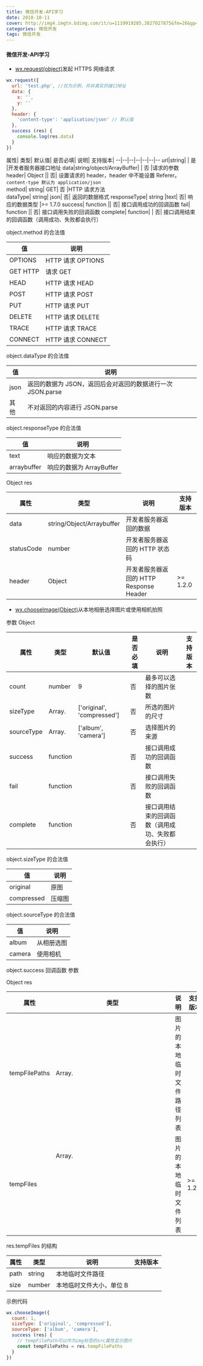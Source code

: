 ```yaml
---
title: 微信开发-API学习
date: 2018-10-11
cover: http://img4.imgtn.bdimg.com/it/u=1119919285,3827027875&fm=26&gp=0.jpg
categories: 微信开发
tags: 微信开发
---
```


#### 微信开发-API学习

- [wx.request(object)](https://developers.weixin.qq.com/miniprogram/dev/api/network/request/wx.request.html)发起 HTTPS 网络请求

```js
wx.request({
  url: 'test.php', //仅为示例，并非真实的接口地址
  data: {
    x: '',
    y: ''
  },
  header: {
    'content-type': 'application/json' // 默认值
  },
  success (res) {
    console.log(res.data)
  }
})
```

属性|	类型|	默认值|	是否必填|	说明|	支持版本|
--|--|--|--|--|--|--
url|string|	|	是	|开发者服务器接口地址	
data|string/object/ArrayBuffer|	|	否	|请求的参数	
header|	Object	||	否|	设置请求的 header，header 中不能设置 Referer。 `content-type 默认为 application/json`	
method|	string|	GET|	否	|HTTP 请求方法	
dataType|	string|	json|	否|	返回的数据格式	
responseType|	string	|text|	否|	响应的数据类型	|>= 1.7.0
success|	function	||	否|	接口调用成功的回调函数	
fail|	function	||	否|	接口调用失败的回调函数	
complete|	function|	|	否|	接口调用结束的回调函数（调用成功、失败都会执行）


object.method 的合法值

值|	说明|
--|--
OPTIONS|	HTTP 请求 OPTIONS
GET	HTTP |请求 GET
HEAD|	HTTP 请求 HEAD
POST|	HTTP 请求 POST
PUT	|HTTP 请求 PUT
DELETE|	HTTP 请求 DELETE
TRACE|	HTTP 请求 TRACE
CONNECT|	HTTP 请求 CONNECT

object.dataType 的合法值

值|	说明
--|--
json|	返回的数据为 JSON，返回后会对返回的数据进行一次 JSON.parse
其他|	不对返回的内容进行 JSON.parse

object.responseType 的合法值

值|	说明
--|--
text|	响应的数据为文本
arraybuffer	|响应的数据为 ArrayBuffer

Object res

属性|	类型|说明|支持版本|
--|--|--|--
data|	string/Object/Arraybuffer|	开发者服务器返回的数据
statusCode|	number|	开发者服务器返回的 HTTP 状态码	
header	|Object	|开发者服务器返回的 HTTP Response Header|	>= 1.2.0


- [wx.chooseImage(Object)](https://developers.weixin.qq.com/miniprogram/dev/api/media/image/wx.chooseImage.html)从本地相册选择图片或使用相机拍照

参数 Object 

属性|	类型|	默认值	|是否必填	|说明|	支持版本
--|--|--|--|--|--
count|	number|	9|	否|	最多可以选择的图片张数	
sizeType|	Array.<string>|	['original', 'compressed']|	否|	所选的图片的尺寸	
sourceType|	Array.<string>	|['album', 'camera']|	否|	选择图片的来源	
success	|function	||	否|	接口调用成功的回调函数	
fail|	function	||	否	|接口调用失败的回调函数	
complete|	function	||	否|	接口调用结束的回调函数（调用成功、失败都会执行）

object.sizeType 的合法值

值|	说明
--|--
original|	原图
compressed|	压缩图

object.sourceType 的合法值

值|	说明
--|--
album|	从相册选图
camera|	使用相机

object.success 回调函数
参数

Object res

属性|	类型|	说明|	支持版本
--|--|--|--
tempFilePaths|	Array.<string>	|图片的本地临时文件路径列表	
tempFiles|	Array.<Object>	|图片的本地临时文件列表|	>= 1.2.0

res.tempFiles 的结构

属性|	类型|	说明|	支持版本
--|--|--|--
path|	string|	本地临时文件路径	
size|	number	|本地临时文件大小，单位 B

示例代码
```js
wx.chooseImage({
  count: 1,
  sizeType: ['original', 'compressed'],
  sourceType: ['album', 'camera'],
  success (res) {
    // tempFilePath可以作为img标签的src属性显示图片
    const tempFilePaths = res.tempFilePaths
  }
})
```